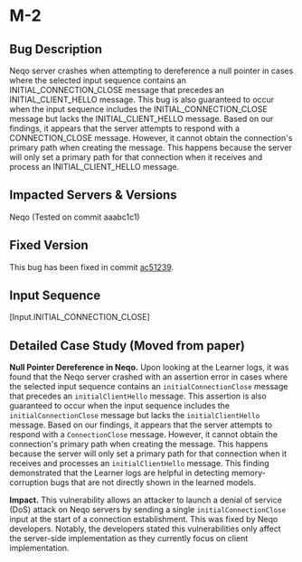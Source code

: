 # M-2

## Bug Description
Neqo server crashes when attempting to dereference a null pointer in cases where the selected input sequence contains an INITIAL_CONNECTION_CLOSE message that precedes an INITIAL_CLIENT_HELLO message. This bug is also guaranteed to occur when the input sequence includes the INITIAL_CONNECTION_CLOSE message but lacks the INITIAL_CLIENT_HELLO message. Based on our findings, it appears that the server attempts to respond with a CONNECTION_CLOSE message. However, it cannot obtain the connection's primary path when creating the message. This happens because the server will only set a primary path for that connection when it receives and process an INITIAL_CLIENT_HELLO message.

## Impacted Servers & Versions
Neqo (Tested on commit aaabc1c1)

## Fixed Version
This bug has been fixed in commit [ac51239](https://github.com/mozilla/neqo/pull/1814).

## Input Sequence
[Input.INITIAL_CONNECTION_CLOSE]

## Detailed Case Study (Moved from paper)
**Null Pointer Dereference in Neqo.** Upon looking at the Learner logs, it was found that the Neqo server crashed with an assertion error in cases where the selected input sequence contains an ```initialConnectionClose``` message that precedes an ```initialClientHello``` message. This assertion is also guaranteed to occur when the input sequence includes the ```initialConnectionClose``` message but lacks the ```initialClientHello``` message. Based on our findings, it appears that the server attempts to respond with a ```ConnectionClose``` message. However, it cannot obtain the connection's primary path when creating the message. This happens because the server will only set a primary path for that connection when it receives and processes an ```initialClientHello``` message. This finding demonstrated that the Learner logs are helpful in detecting memory-corruption bugs that are not directly shown in the learned models. 

**Impact.** This vulnerability allows an attacker to launch a denial of service (DoS) attack on Neqo servers by sending a single ```initialConnectionClose``` input at the start of a connection establishment. This was fixed by Neqo developers. Notably, the developers stated this vulnerabilities only affect the server-side implementation as they currently focus on client implementation.